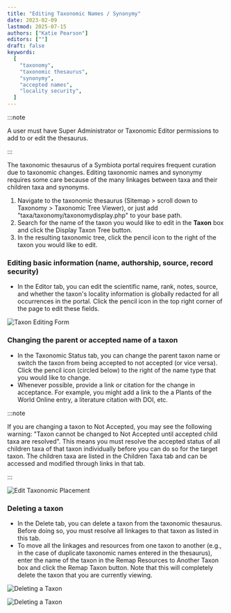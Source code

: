 ```yaml
---
title: "Editing Taxonomic Names / Synonymy"
date: 2023-02-09
lastmod: 2025-07-15
authors: ["Katie Pearson"]
editors: [""]
draft: false
keywords:
  [
    "taxonomy",
    "taxonomic thesaurus",
    "synonymy",
    "accepted names",
    "locality security",
  ]
---
```


:::note

A user must have Super Administrator or Taxonomic Editor permissions to add to or edit the thesaurus.

:::

The taxonomic thesaurus of a Symbiota portal requires frequent curation due to taxonomic changes. Editing taxonomic names and synonymy requires some care because of the many linkages between taxa and their children taxa and synonyms.

1. Navigate to the taxonomic thesaurus (Sitemap > scroll down to Taxonomy > Taxonomic Tree Viewer), or just add "taxa/taxonomy/taxonomydisplay.php" to your base path.
2. Search for the name of the taxon you would like to edit in the **Taxon** box and click the Display Taxon Tree button.
3. In the resulting taxonomic tree, click the pencil icon to the right of the taxon you would like to edit.

### Editing basic information (name, authorship, source, record security)

- In the Editor tab, you can edit the scientific name, rank, notes, source, and whether the taxon's locality information is globally redacted for all occurrences in the portal. Click the pencil icon in the top right corner of the page to edit these fields.

![Taxon Editing Form](/img/edittaxon.png)

### Changing the parent or accepted name of a taxon

- In the Taxonomic Status tab, you can change the parent taxon name or switch the taxon from being accepted to not accepted (or vice versa). Click the pencil icon (circled below) to the right of the name type that you would like to change.
- Whenever possible, provide a link or citation for the change in acceptance. For example, you might add a link to the a Plants of the World Online entry, a literature citation with DOI, etc.

:::note

If you are changing a taxon to Not Accepted, you may see the following warning: "Taxon cannot be changed to Not Accepted until accepted child taxa are resolved". This means you must resolve the accepted status of all children taxa of that taxon individually before you can do so for the target taxon. The children taxa are listed in the Children Taxa tab and can be accessed and modified through links in that tab. 

:::

![Edit Taxonomic Placement](/img/edittaxonomicplacement.png)

### Deleting a taxon

- In the Delete tab, you can delete a taxon from the taxonomic thesaurus. Before doing so, you must resolve all linkages to that taxon as listed in this tab.
- To move all the linkages and resources from one taxon to another (e.g., in the case of duplicate taxonomic names entered in the thesaurus), enter the name of the taxon in the Remap Resources to Another Taxon box and click the Remap Taxon button. Note that this will completely delete the taxon that you are currently viewing.

![Deleting a Taxon](/img/deletetaxon.png)

![Deleting a Taxon](/img/deletetaxon2.png)
